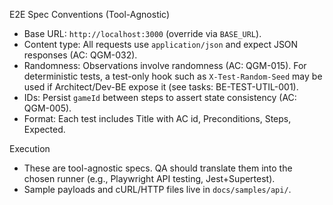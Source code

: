 E2E Spec Conventions (Tool-Agnostic)

- Base URL: `http://localhost:3000` (override via `BASE_URL`).
- Content type: All requests use `application/json` and expect JSON responses (AC: QGM-032).
- Randomness: Observations involve randomness (AC: QGM-015). For deterministic tests, a test-only hook such as `X-Test-Random-Seed` may be used if Architect/Dev-BE expose it (see tasks: BE-TEST-UTIL-001).
- IDs: Persist `gameId` between steps to assert state consistency (AC: QGM-005).
- Format: Each test includes Title with AC id, Preconditions, Steps, Expected.

Execution

- These are tool-agnostic specs. QA should translate them into the chosen runner (e.g., Playwright API testing, Jest+Supertest).
- Sample payloads and cURL/HTTP files live in `docs/samples/api/`.

